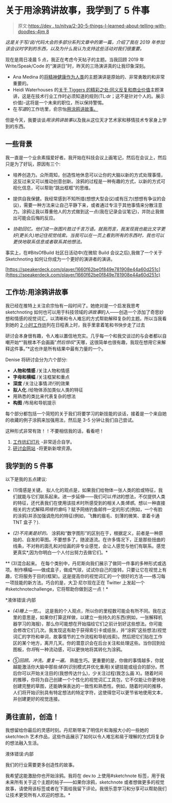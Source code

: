# 关于用涂鸦讲故事，我学到了 5 件事

> 原文:[https://dev . to/nitya/2-30-5-things-I-learned-about-telling-with-doodles-4jm 8](https://dev.to/nitya/2-30-5-things-i-learned-about-storytelling-with-doodles-4jm8)

*这是关于写/说/代码大会的多部分系列文章中的第一篇，介绍了我在 2019 年参加该会议时学到的东西，以及为什么我认为支持这些活动对我们很重要。*

现在是周日凌晨 5 点，我正在考虑今天帖子的主题。当我回顾 2019 年 Write/Speak/Code 的“演讲日”时，昨天的三场演讲真的让我印象深刻。

*   Ana Medina 的[将精神健康作为人类](https://www.writespeakcode.com/2019/program/#navigating-mental-health-as-a-human)的主题演讲是原始的、非常勇敢的和非常重要的。
*   Heidi Waterhouses 的[关于 Tiggers 的精彩之处:同义反复和商业价值](https://www.writespeakcode.com/2019/program/#the-wonderful-thing-about-tiggers-tautology-and-business-value)主题演讲，这是在技术行业工作时必须知道的规则(TL:dr；这不是针对个人的。展示价值)-这将是一个未来的职位，所以保持警惕。
*   在*写道*的工作坊里，俞宗怡[用涂鸦讲故事。](https://www.writespeakcode.com/2019/program/#telling-stories-with-doodles)

但是今天，我要谈谈*用涂鸦讲故事*以及我从这位天才艺术家和移情技术专家身上学到的东西。

## [](#some-background)一些背景

我一直是一个业余素描爱好者。我开始在科技会议上画笔记，然后在会议上，然后只是为了好玩，原因有三个:

*   培养创造力。众所周知，创造性地休息可以让你的大脑以新的方式处理事情，这反过来又可以推动创意创新。涂鸦的过程是一种有趣的方式，以新的方式可视化信息，可以帮助“跳出框框”的思维。

*   提供自我保健。我经常感到不知所措(想想大型会议)或有压力(想想有争议的会议)，需要一种方法来让自己平静下来，或者通过专注于其他事情来分散注意力。涂鸦让我以尊重他人的方式做到这一点(我在记录会议笔记)，并防止我做出可能会后悔的反应。

*   *协助回忆。他们说一张图片胜过千言万语。就我而言，我发现我也能比文字更好(更长久)地记住视觉线索。当我可以在一页上看到所有的东西时，我也可以更快地联系信息或者联系其他想法。*

事实上，在#BitsOfBuild 社区日活动中(在微软 Build 会议之后),我做了一个关于 Sketchnoting 如何让你成为一个更好的演讲者的演讲。

[https://speakerdeck.com/player/1660f62be0f849e781908e44a60d251c](https://speakerdeck.com/player/1660f62be0f849e781908e44a60d251c)

## [](#workshop-telling-stories-with-doodles)工作坊:用涂鸦讲故事

我已经在推特上关注俞宗怡有一段时间了。她绝对是一个启发我思考 sketchnoting 如何也可以用于科技领域的*讲故事*的人——创造一个添加了奇思妙想和情感的视觉词汇，以清晰和令人难忘的方式帮助解释复杂的主题。所以当我看到她的 [2 小时工作坊](https://www.writespeakcode.com/2019/program/#telling-stories-with-doodles)列在日程表上时，我手里拿着笔和书快步走了过去

研讨会本身很有趣，令人难以置信地充实。几乎每一个和我交谈过的与会者都以自嘲开始*“我根本不会画画”*然后惊叹*“天哪，这很简单也很有趣，我现在想用它来解释这件事。”*这也许是所有结果中最有力量的一个。

Denise 将研讨会分为六个部分:

*   **人物和情感** /关注人物和情感
*   **字母和横幅** /关注框架和重点
*   **深度** /关注让事情*流行*的效果
*   **拟人化** /给物体添加类似人类的特征
*   用熟悉的类比来代表复杂的想法
*   **构图** /布局和导航提示

每个部分都包括一个简短的关于我们将要学习的新技能的谈话，接着是一个来自她的收藏的例子涂鸦来加强用法，然后是 3-5 分钟让我们自己尝试。

这种形式非常有效！！不要相信我的话，看看吧！

1.  [工作坊幻灯片](http://www.deniseyu.io/lets-sketch-tech-deck.pdf) -非常适合自学。
2.  [研讨会网站](http://www.deniseyu.io/letssketchtech) -将更新新增资源。

## [](#5-things-i-learned)我学到的 5 件事

以下是我的五点建议:

*   (1)情感是关键。
    拟人化的观点是，如果我们给物体一张人类的脸或特征，我们就能与它们联系起来。进一步延伸——我们可以*传达*的想法，不仅提供人类的特征，还代表我们在使用该技术时所感受到的相关人类*情感*。想以一种直接相关的方式解释*网络钓鱼*吗？赋予网络钓鱼邮件一定的形式(例如，一个有脸的涂鸦)并添加强调危险的特征(例如，飞舞的眉毛、刻薄的微笑、拿着卡通 TNT 盒子？).

*   *(2)不完美是好的。*
    涂鸦和“数字图形”的区别在于，根据定义，前者是一种原始的、自发的草图。不要想多了。随波逐流。在许多情况下，正是那些扭曲的线条，不对称的面孔和对绘画的非专业感觉，会让人感觉与他们有联系。感觉更真实*,因为你明白一个人付出努力去做它们。*

**   (3)混合起来。
    在每个类别中，丹尼斯向我们展示了做同一件事的多种形式或选项。制作横幅——做成盒子，做成气球，试试你自己的旋转。只要让它在视觉上有趣，它将服务于目的(框架)。这是提高你的视觉词汇的一个很好的方法——练习每一项技能的新方法。巧合的是，大卫·尼尔现在正在 Twitter 上发起一个#sketchnotechallenge，它将帮助你做到这一点！* 

 *液体错误:内部

*   *(4)睡上一觉。*。
    这是我的个人观点，所以你的里程数可能会有所不同。我在这里的意思是，如果你打算这样做，以建立一些持久的东西(例如，一张解释机器学习的海报)，那么你可能想在开始描绘它们之前计划好这些想法。你可能会修改它们几次。我发现这有助于获得索引卡或纸张，并“涂鸦”这些想法(视觉词汇的字符和单词，故事情节的工作流程和导航线索)。然后把它们贴在工作区的某个地方，离开几天。你的潜意识会在后台关注和处理这些。当你回到绘图板，你*将*有一种流动感，可以更快地将其转化为涂鸦。

*   *⑤回顾。冲洗。重复一遍。*
    熟能生巧。更重要的是，你做的事情越多，你就越能激活你大脑中那些*储存*(识别模式并优化重用)关键技能或组合的部分。然后你可以开始关注目的(我想传达什么)，少关注过程(我怎么画 X)。随着时间的推移，你将为自己创建一个个性化的视觉词汇工具包，它不仅能让你更快地创建完整的草图，还能确保表达的一致性和熟悉性。例如，随着时间的推移，人们将开始识别具有特定想法的特定字符，这使得您可以更节省地使用文本，并创建更好的视觉连接。

## [](#go-forth-and-create)勇往直前，创造！

我想留给你最后的灵感时刻。丹尼斯带来了明信片和海报大小的一些她的 sketchtech 艺术作品，这些作品展示了如何以令人难忘和易于理解的方式将复杂的想法融入生活。

液体错误:内部

我们的行业需要更多创造性的故事。

我希望这能激励你也开始涂鸦。我将在 dev.to 上使用#sketchnote 标签，用于我未来所有关于这个主题的帖子——如果你涂鸦，sketchnote 或者想做更多的视觉故事，请使用该标签或者在下面给我留下评论。我很乐意学习和分享可以帮助我们让技术更受所有人欢迎的想法。*